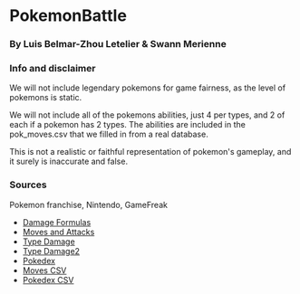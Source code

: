 # PokemonBattle
### By Luis Belmar-Zhou Letelier & Swann Merienne

### Info and disclaimer
We will not include legendary pokemons for game fairness, as the level of pokemons is static.

We will not include all of the pokemons abilities, just 4 per types, and 2 of each if a pokemon has 2 types.
The abilities are included in the pok_moves.csv that we filled in from a real database.

This is not a realistic or faithful representation of pokemon's gameplay, and it surely is inaccurate and false.

### Sources
Pokemon franchise, Nintendo, GameFreak

- [Damage Formulas](https://bulbapedia.bulbagarden.net/wiki/Damage)
- [Moves and Attacks](https://pokemondb.net/move/all)
- [Type Damage](https://pokemondb.net/type)
- [Type Damage2](https://preview.redd.it/zh41uur9deb71.jpg?auto=webp&s=6f7fded0d13fc78f3173b4845f83865439b11058)
- [Pokedex](https://pokemondb.net/pokedex/national)
- [Moves CSV](https://docs.google.com/spreadsheets/d/1U4qhumcTnkObicnnsfjgXcnLyhv6J407dGyIERttbDE/edit?usp=sharing)
- [Pokedex CSV](https://docs.google.com/spreadsheets/d/1fcZ4xpDpcgP08px3WtWoa4xdMKXBfBeNmmFhK7DEg70/edit?usp=sharing)
